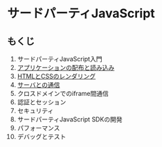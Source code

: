 # サードパーティJavaScript

## もくじ
1. サードパーティJavaScript入門
2. [アプリケーションの配布と読み込み](02/)
3. [HTMLとCSSのレンダリング](03/)
4. [サーバとの通信](04/)
5. クロスドメインでのiframe間通信
6. 認証とセッション
7. セキュリティ
8. サードパーティJavaScript SDKの開発
9. パフォーマンス
10. デバッグとテスト
